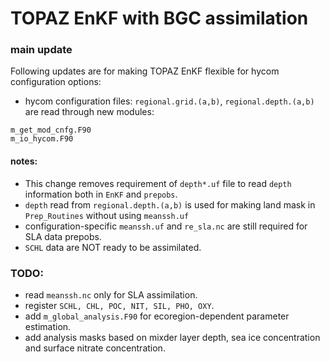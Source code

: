 # TOPAZ EnKF with BGC assimilation

### main update

Following updates are for making TOPAZ EnKF flexible for hycom configuration options:

- hycom configuration files: ```regional.grid.(a,b)```, ```regional.depth.(a,b)``` are read through new modules:
```
m_get_mod_cnfg.F90
m_io_hycom.F90
```

#### notes:

- This change removes requirement of ```depth*.uf``` file to read ```depth``` information both in ```EnKF``` and ```prepobs```.
- ```depth``` read from ```regional.depth.(a,b)``` is used for making land mask in ```Prep_Routines``` without using ```meanssh.uf```
- configuration-specific ```meanssh.uf``` and ```re_sla.nc``` are still required for SLA data prepobs.
- ```SCHL``` data are NOT ready to be assimilated.

### TODO:

- read ```meanssh.nc``` only for SLA assimilation.
- register ```SCHL, CHL, POC, NIT, SIL, PHO, OXY```.
- add ```m_global_analysis.F90``` for ecoregion-dependent parameter estimation.
- add analysis masks based on mixder layer depth, sea ice concentration and surface nitrate concentration.
